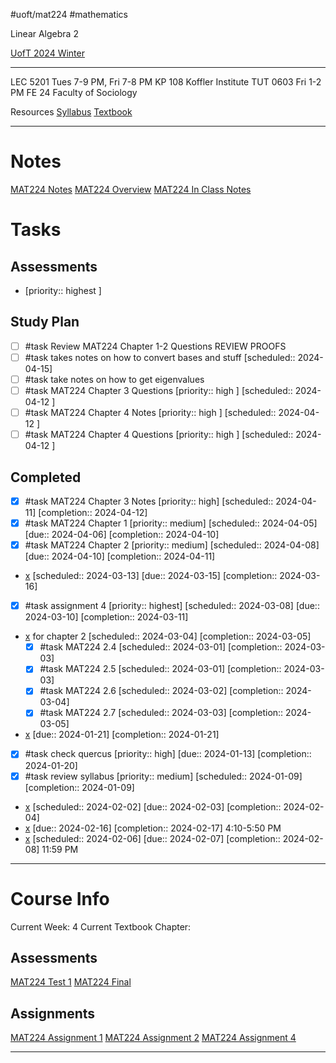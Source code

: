 #uoft/mat224 #mathematics  

Linear Algebra 2

[UofT 2024 Winter](UofT%202024%20Winter)

---

LEC 5201
	Tues 7-9 PM, Fri 7-8 PM
	KP 108
	Koffler Institute
TUT 0603
	Fri 1-2 PM
	FE 24
	Faculty of Sociology

Resources
	[Syllabus](https://q.utoronto.ca/courses/344742/pages/course-syllabus?module_item_id=5399006)
	[Textbook](David%20Damiano,%20John%20Little-A%20Course%20in%20Linear%20Algebra-Harcourt%20College%20Pub%20(1988).pdf)

---
# Notes
[MAT224 Notes](MAT224%20Notes/MAT224%20Notes.md)
[MAT224 Overview](MAT224%20Overview)
[MAT224 In Class Notes](MAT224%20In%20Class%20Notes)

# Tasks
## Assessments
- [ ](MAT224%20Final.md) [priority:: highest ]

## Study Plan
- [ ] #task Review MAT224 Chapter 1-2 Questions 
	REVIEW PROOFS
- [ ] #task takes notes on how to convert bases and stuff [scheduled:: 2024-04-15]
- [ ] #task take notes on how to get eigenvalues
- [ ] #task MAT224 Chapter 3 Questions [priority:: high ] [scheduled:: 2024-04-12 ] 
- [ ] #task MAT224 Chapter 4 Notes [priority:: high ] [scheduled:: 2024-04-12 ]
- [ ] #task MAT224 Chapter 4 Questions [priority:: high ] [scheduled:: 2024-04-12 ]

## Completed
- [x] #task MAT224 Chapter 3 Notes  [priority:: high]  [scheduled:: 2024-04-11]  [completion:: 2024-04-12]
- [x] #task MAT224 Chapter 1  [priority:: medium]  [scheduled:: 2024-04-05]  [due:: 2024-04-06]  [completion:: 2024-04-10]
- [x] #task MAT224 Chapter 2  [priority:: medium]  [scheduled:: 2024-04-08]  [due:: 2024-04-10]  [completion:: 2024-04-11]
- [x](MAT224%20Test%202.md)  [scheduled:: 2024-03-13]  [due:: 2024-03-15]  [completion:: 2024-03-16]
- [x] #task assignment 4  [priority:: highest]  [scheduled:: 2024-03-08]  [due:: 2024-03-10]  [completion:: 2024-03-11]
- [x](MAT224%20Notes/MAT224%20Notes.md) for chapter 2  [scheduled:: 2024-03-04]  [completion:: 2024-03-05]
	- [x] #task MAT224 2.4  [scheduled:: 2024-03-01]  [completion:: 2024-03-03]
	- [x] #task MAT224 2.5  [scheduled:: 2024-03-01]  [completion:: 2024-03-03]
	- [x] #task MAT224 2.6  [scheduled:: 2024-03-02]  [completion:: 2024-03-04]
	- [x] #task MAT224 2.7  [scheduled:: 2024-03-03]  [completion:: 2024-03-05]
- [x](MAT224%20Assignment%201.md)  [due:: 2024-01-21]  [completion:: 2024-01-21]
- [x] #task check quercus  [priority:: high]  [due:: 2024-01-13]  [completion:: 2024-01-20]
- [x] #task review syllabus  [priority:: medium]  [scheduled:: 2024-01-09]  [completion:: 2024-01-09]
- [x](MAT224%20Assignment%202.md)  [scheduled:: 2024-02-02]  [due:: 2024-02-03]  [completion:: 2024-02-04]
- [x](MAT224%20Test%201.md)  [due:: 2024-02-16]  [completion:: 2024-02-17]
	4:10-5:50 PM
- [x](MAT224%20Assignment%202.md)  [scheduled:: 2024-02-06]  [due:: 2024-02-07]  [completion:: 2024-02-08]
	11:59 PM
---
# Course Info
Current Week: 4
Current Textbook Chapter: 

## Assessments
[MAT224 Test 1](MAT224%20Test%201.md)
[MAT224 Final](MAT224%20Final.md)

## Assignments
[MAT224 Assignment 1](MAT224%20Assignment%201.md)
[MAT224 Assignment 2](MAT224%20Assignment%202.md)
[MAT224 Assignment 4](MAT224%20Assignment%204.md)

---





